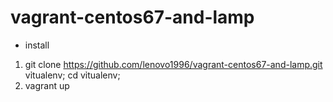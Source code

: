 # vagrant-centos67-and-lamp
- install
1. git clone https://github.com/lenovo1996/vagrant-centos67-and-lamp.git vỉtualenv; cd vỉtualenv;
2. vagrant up
